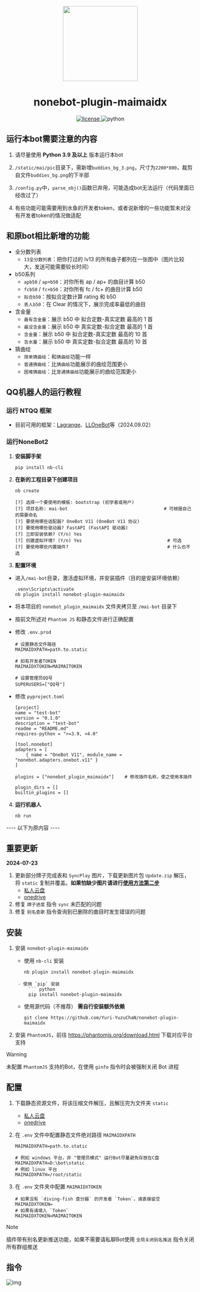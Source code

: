 <div align='center'>
    <a><img src='https://raw.githubusercontent.com/Yuri-YuzuChaN/nonebot-plugin-maimaidx/master/favicon.png' width='200px' height='200px' akt='maimaidx'></a>
</div>

<div align='center'>

# nonebot-plugin-maimaidx

<a href='./LICENSE'>
    <img src='https://img.shields.io/github/license/Yuri-YuzuChaN/nonebot-plugin-maimaidx' alt='license'>
</a>
<img src='https://img.shields.io/badge/python-3.9+-blue.svg' alt='python'>
</div>

## 运行本bot需要注意的内容

1. 请尽量使用 **Python 3.9 及以上** 版本运行本bot

2. ``/static/mai/pic``目录下，需新增``buddies_bg_3.png``，尺寸为``2200*800``，裁剪自文件``buddies_bg.png``的下半部

3. ``/config.py``中，``parse_obj()``函数已弃用，可能造成bot无法运行（代码里面已经改过了）

4. 有些功能可能需要用到水鱼的开发者token，或者说新增的一些功能暂未对没有开发者token的情况做适配

## 和原bot相比新增的功能

+ 全分数列表
  + ``13全分数列表``：把你打过的 lv13 的所有曲子都列在一张图中（图片比较大，发送可能需要较长时间）
+ b50系列
  + ``apb50`` / ``ap+b50``：对你所有 ap / ap+ 的曲目计算 b50
  + ``fcb50`` / ``fc+b50``：对你所有 fc / fc+ 的曲目计算 b50
  + ``拟合b50``：按拟合定数计算 rating 和 b50 
  + ``丢人b50``：在 Clear 的情况下，展示完成率最低的曲目
+ 含金量
  + ``最有含金量``：展示 b50 中 拟合定数-真实定数 最高的 1 首
  + ``最没含金量``：展示 b50 中 真实定数-拟合定数 最高的 1 首
  + ``含金量``：展示 b50 中 拟合定数-真实定数 最高的 10 首
  + ``含水量``：展示 b50 中 真实定数-拟合定数 最高的 10 首
+ 猜曲绘
  + ``简单猜曲绘``：和``猜曲绘``功能一样
  + ``普通猜曲绘``：比``猜曲绘``功能展示的曲绘范围更小
  + ``困难猜曲绘``：比``普通猜曲绘``功能展示的曲绘范围更小

## QQ机器人的运行教程

### 运行 NTQQ 框架

+ 目前可用的框架：[Lagrange](https://github.com/LagrangeDev/Lagrange.Core)、[LLOneBot](https://llonebot.github.io/zh-CN/)等（2024.09.02）

### 运行NoneBot2

1. **安装脚手架**

   ``pip install nb-cli``

2. **在新的工程目录下创建项目**

   ``nb create``

   ```
   [?] 选择一个要使用的模板: bootstrap (初学者或用户)
   [?] 项目名称: mai-bot                                    # 可根据自己的需要命名
   [?] 要使用哪些适配器? OneBot V11 (OneBot V11 协议)
   [?] 要使用哪些驱动器? FastAPI (FastAPI 驱动器)
   [?] 立即安装依赖? (Y/n) Yes
   [?] 创建虚拟环境? (Y/n) Yes                          		# 可选
   [?] 要使用哪些内置插件?                                	  # 什么也不选
   ```

3. **配置环境**

+ 进入``/mai-bot``目录，激活虚拟环境，并安装插件（目的是安装环境依赖）

  ```
  .venv\Scripts\activate
  nb plugin install nonebot-plugin-maimaidx
  ```

+ 将本项目的 ``nonebot_plugin_maimaidx`` 文件夹拷贝至 ``/mai-bot`` 目录下

+ 按前文所述对 ``Phantom JS`` 和静态文件进行正确配置

+ 修改 ``.env.prod``

  ```
  # 设置静态文件路径
  MAIMAIDXPATH=path.to.static
  
  # 如有开发者TOKEN
  MAIMAIDXTOKEN=MAIMAITOKEN
  
  # 设置管理员QQ号
  SUPERUSERS=["QQ号"]
  ```

+ 修改 `pyproject.toml`

  ```
  [project]
  name = "test-bot"
  version = "0.1.0"
  description = "test-bot"
  readme = "README.md"
  requires-python = ">=3.9, <4.0"
  
  [tool.nonebot]
  adapters = [
      { name = "OneBot V11", module_name = "nonebot.adapters.onebot.v11" }
  ]
  
  plugins = ["nonebot_plugin_maimaidx"]    # 修改插件名称，使之使用本插件
  
  plugin_dirs = []
  builtin_plugins = []
  ```

4. **运行机器人**

   ```
   nb run
   ```



---- 以下为原内容 ----



## 重要更新

**2024-07-23**

1. 更新部分牌子完成表和 `SyncPlay` 图片，下载更新图片包 `Update.zip` 解压，将 `static` 复制并覆盖。**如果怕缺少图片请进行[使用方法第二步](#使用方法)**
   - [私人云盘](https://share.yuzuchan.moe/d/aria/Update.zip?sign=PFnIZpgyB_HptU-hHIQ-S_qhuuGTNDlmEEtmaEpmJlA=:0)
   - [onedrive](https://yuzuai-my.sharepoint.com/:u:/g/personal/yuzuchan_yuzuai_onmicrosoft_com/EcFTIQemNF9NlNQj8RZSdhABiV64tFi-X8-8a7JKxfEKJQ?e=P5nPnx)
2. 修复 `牌子进度` 指令 `sync` 未匹配的问题
3. 修复 `别名查歌` 指令查询到已删除的曲目时发生错误的问题

## 安装

1. 安装 `nonebot-plugin-maimaidx`

    - 使用 `nb-cli` 安装
        ``` python
        nb plugin install nonebot-plugin-maimaidx
   ```
    - 使用 `pip` 安装
        ``` python
        pip install nonebot-plugin-maimaidx
   ```
    - 使用源代码（不推荐） **需自行安装额外依赖**
        ``` git
        git clone https://github.com/Yuri-YuzuChaN/nonebot-plugin-maimaidx
        ```

2. 安装 `PhantomJS`，前往 https://phantomjs.org/download.html 下载对应平台支持

> [!WARNING]
> 未配置 `PhantomJS` 支持的Bot，在使用 `ginfo` 指令时会被强制关闭 Bot 进程

## 配置

1. 下载静态资源文件，将该压缩文件解压，且解压完为文件夹 `static`

    - [私人云盘](https://share.yuzuchan.moe/d/aria/Resource.zip?sign=LOqwqDVm95dYnkEDYKX2E-VGj0xc_JxrsFnuR1BcvtI=:0)
    - [onedrive](https://yuzuai-my.sharepoint.com/:u:/g/personal/yuzuchan_yuzuai_onmicrosoft_com/EaS3jPYdMwxGiU3V_V64nRIBk6QA5Gdhs2TkJQ2bLssxbw?e=Mm6cWY)

2. 在 `.env` 文件中配置静态文件绝对路径 `MAIMAIDXPATH`

    ``` dotenv
    MAIMAIDXPATH=path.to.static

    # 例如 windows 平台，非 "管理员模式" 运行Bot尽量避免存放在C盘
    MAIMAIDXPATH=D:\bot\static
    # 例如 linux 平台
    MAIMAIDXPATH=/root/static
    ```

3. 在 `.env` 文件夹中配置 `MAIMAIDXTOKEN`
   
    ``` dotenv
    # 如果没有 `diving-fish 查分器` 的开发者 `Token`，请直接留空
    MAIMAIDXTOKEN=
    # 如果有请填入 `Token`
    MAIMAIDXTOKEN=MAIMAITOKEN
    ```

> [!NOTE]
> 插件带有别名更新推送功能，如果不需要请私聊Bot使用 `全局关闭别名推送` 指令关闭所有群组推送

## 指令

![img](https://raw.githubusercontent.com/Yuri-YuzuChaN/nonebot-plugin-maimaidx/master/nonebot_plugin_maimaidx/maimaidxhelp.png)
